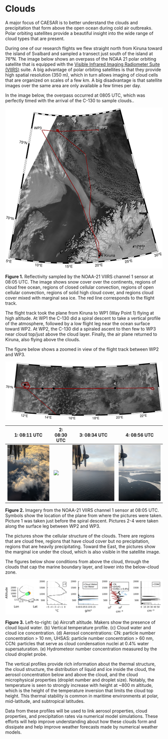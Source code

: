 # Clouds

A major focus of CAESAR is to better understand the clouds and precipitation that form above the open ocean during cold air outbreaks. Polar orbiting satellites provide a beautiful insight into the wide range of cloud types that are present. 

During one of our research flights we flew straight north from Kiruna toward the island of Svalbard and sampled a transect just south of the island at 76°N. The image below shows an overpass of the NOAA 21 polar orbiting satellite that is equipped with the [Visible Infrared Imaging Radiometer Suite (VIIRS)](https://en.wikipedia.org/wiki/Visible_Infrared_Imaging_Radiometer_Suite) suite. A big advantage of polar orbiting satellites is that they provide high spatial resolution (350 m), which in turn allows imaging of cloud cells that are organized on scales of a few km. A big disadvantage is that satellite images over the same area are only available a few times per day.

In the image below, the overpass occurred at 0805 UTC, which was perfectly timed with the arrival of the C-130 to sample clouds..   

![Domain Satellite](/assets/satellite_rf04.png)

**Figure 1.** Reflectivity sampled by the NOAA-21 VIIRS channel 1 sensor at 08:05 UTC. The image shows snow cover over the continents, regions of cloud free ocean, regions of closed cellular convection, regions of open cellular convection, regions of solid high cloud cover, and regions cloud cover mixed with marginal sea ice. The red line corresponds to the flight track.

The flight track took the plane from Kiruna to WP1 (Way Point 1) flying at high altitude. At WP1 the C-130 did a spiral descent to take a vertical profile of the atmosphere, followed by a low flight leg near the ocean surface toward WP2. At WP2, the C-130 did a spiraled ascent to then few to WP3 near cloud top/just above the cloud layer. Finally, the air plane returned to Kiruna, also flying above the clouds.  

The figure below shows a zoomed in view of the flight track between WP2 and WP3. 

![Zoomed satellite visible](/assets/satellite_bl_vis.png)


| 1: 08:11 UTC | 2: 08:30 UTC | 3: 08:34 UTC | 4: 08:56 UTC |
|---|---|---|---|
|![](/assets/RF04_0811.jpg) | ![](/assets/RF04_0830.jpg) | ![](/assets/RF04_0834.jpg) | ![](/assets/RF04_0856.jpg) | 

**Figure 2.** Imagery from the NOAA-21 VIIRS channel 1 sensor at 08:05 UTC. Symbols show the location of the plane from where the pictures were taken. Picture 1 was taken just before the spiral descent. Pictures 2-4 were taken along the surface leg between WP2 and WP3.

The pictures show the cellular structure of the clouds. There are regions that are cloud free, regions that have cloud cover but no precipitation, regions that are heavily precipitating. Toward the East, the pictures show the marginal ice under the cloud, which is also visible in the satellite image. 

The figures below show conditions from above the cloud, through the clouds that cap the marine boundary layer, and lower into the below-cloud zone.

![Profile](/assets/vert_profile.png)

**Figure 3.** Left-to-right: (a) Aircraft altitude. Makers show the presence of cloud liquid water. (b) Vertical temperature profile. (c) Cloud water and cloud ice concentration. (d) Aerosol concentrations: CN: particle number concentration > 10 nm, UHSAS: particle number concentration > 60 nm, CCN: particles that serve as cloud condensation nuclei at 0.4% water supersaturation. (e) Hydrometeor number concentration measured by the cloud droplet probe.

The vertical profiles provide rich information about the thermal structure, the cloud structure, the distribution of liquid and ice inside the cloud, the aerosol concentration below and above the cloud, and the cloud microphysical properties (droplet number and droplet size). Notably, the temperature is seen to strongly increase with height at ~800 m altitude, which is the height of the temperature inversion that limits the cloud top height. This thermal stability is common in maritime environments at polar, mid-latitude, and subtropical latitudes.

Data from these profiles will be used to link aerosol properties, cloud properties, and precipitation rates via numerical model simulations. These efforts will help improve understanding about how these clouds form and dissipate and help improve weather forecasts made by numerical weather models.
  

 


